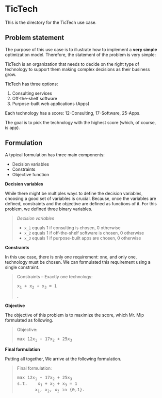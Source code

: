 # TicTech
This is the directory for the TicTech use case.

## Problem statement
The purpose of this use case is to illustrate
how to implement a **very simple** optimization
model. Therefore, the statement of the problem is 
very simple:
 
TicTech is an organization that needs to decide 
on the right type of technology to support 
them making complex decisions as their business grow.

TicTech has three options: <br>
1)	Consulting services <br>
2)	Off-the-shelf software <br>
3)	Purpose-built web applications (Apps)

Each technology has a score:
12-Consulting, 17-Software, 25-Apps.

The goal is to pick the technology with the highest 
score (which, of course, is app).

## Formulation
A typical formulation has three main components:
*	Decision variables
*	Constraints
*	Objective function

**Decision variables**

While there might be multiples ways to define the decision 
variables, choosing a good set of variables is crucial. 
Because, once the variables are defined, constraints and 
the objective are defined as functions of it.
For this problem, we defined three binary variables.

>*Decision variables*
>* `x_1`	equals 1 if consulting is chosen, 0 otherwise
>* `x_2`	equals 1 if off-the-shelf software is chosen, 0 otherwise
>* `x_3`	equals 1 if purpose-built apps are chosen, 0 otherwise

**Constraints**

In this use case, there is only one requirement: one, 
and only one, technology must be chosen.
We can formulated this requirement using a single constraint.

>Constraints – Exactly one technology:<br>
><pre>x<sub>1</sub> + x<sub>2</sub> + x<sub>3</sub> = 1</pre>.

**Objective**

The objective of this problem is to maximize the score, which Mr. Mip formulated as following.

>Objective:<br>
><pre>max 12x<sub>1</sub> + 17x<sub>2</sub> + 25x<sub>3</sub></pre>

**Final formulation**

Putting all together, We arrive at the following formulation.

>Final formulation:
><pre>
>max 12x<sub>1</sub> + 17x<sub>2</sub> + 25x<sub>3</sub>
>s.t.    x<sub>1</sub> + x<sub>2</sub> + x<sub>3</sub> = 1
>        x<sub>1</sub>, x<sub>2</sub>, x<sub>3</sub> in {0,1}.
></pre>
